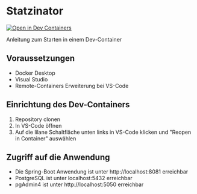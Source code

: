 # Statzinator

[![Open in Dev Containers](https://img.shields.io/static/v1?label=Dev%20Containers&message=Open&color=blue&logo=visualstudiocode)](https://vscode.dev/redirect?url=vscode://ms-vscode-remote.remote-containers/cloneInVolume?url=https://github.com/elRatto21/m347_projekt)

Anleitung zum Starten in einem Dev-Container

## Voraussetzungen

- Docker Desktop
- Visual Studio
- Remote-Containers Erweiterung bei VS-Code

## Einrichtung des Dev-Containers

1. Repository clonen
2. In VS-Code öffnen
3. Auf die lilane Schaltfläche unten links in VS-Code klicken und "Reopen in Container" auswählen

## Zugriff auf die Anwendung

- Die Spring-Boot Anwendung ist unter http://localhost:8081 erreichbar
- PostgreSQL ist unter localhost:5432 erreichbar
- pgAdmin4 ist unter http://localhost:5050 erreichbar
